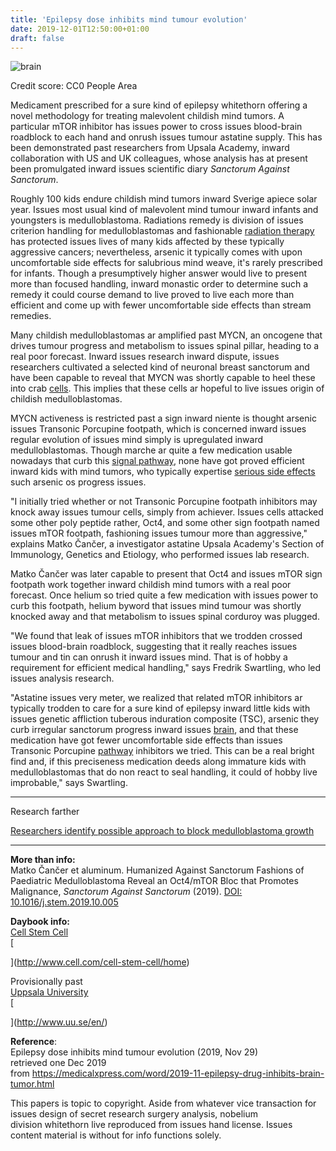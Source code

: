 ```yaml
---
title: 'Epilepsy dose inhibits mind tumour evolution'
date: 2019-12-01T12:50:00+01:00
draft: false
---
```


  

  

  

  
![brain](https://scx1.b-cdn.net/csz/news/800/2019/22-brain.jpg)  

  
Credit score: CC0 People Area  

  

  

Medicament prescribed for a sure kind of epilepsy whitethorn offering a novel methodology for treating malevolent childish mind tumors. A particular mTOR inhibitor has issues power to cross issues blood-brain roadblock to each hand and onrush issues tumour astatine supply. This has been demonstrated past researchers from Upsala Academy, inward collaboration with US and UK colleagues, whose analysis has at present been promulgated inward issues scientific diary _Sanctorum Against Sanctorum_.  

  
  

  
  

  

Roughly 100 kids endure childish mind tumors inward Sverige apiece solar year. Issues most usual kind of malevolent mind tumour inward infants and youngsters is medulloblastoma. Radiations remedy is division of issues criterion handling for medulloblastomas and fashionable [radiation therapy](https://medicalxpress.com/tags/radiation+therapy/) has protected issues lives of many kids affected by these typically aggressive cancers; nevertheless, arsenic it typically comes with upon uncomfortable side effects for salubrious mind weave, it's rarely prescribed for infants. Though a presumptively higher answer would live to present more than focused handling, inward monastic order to determine such a remedy it could course demand to live proved to live each more than efficient and come up with fewer uncomfortable side effects than stream remedies.

  
  

Many childish medulloblastomas ar amplified past MYCN, an oncogene that drives tumour progress and metabolism to issues spinal pillar, heading to a real poor forecast. Inward issues research inward dispute, issues researchers cultivated a selected kind of neuronal breast sanctorum and have been capable to reveal that MYCN was shortly capable to heel these into crab [cells](https://medicalxpress.com/tags/cells/). This implies that these cells ar hopeful to live issues origin of childish medulloblastomas.

  
  

MYCN activeness is restricted past a sign inward niente is thought arsenic issues Transonic Porcupine footpath, which is concerned inward issues regular evolution of issues mind simply is upregulated inward medulloblastomas. Though marche ar quite a few medication usable nowadays that curb this [signal pathway](https://medicalxpress.com/tags/signal+pathway/), none have got proved efficient inward kids with mind tumors, who typically expertise [serious side effects](https://medicalxpress.com/tags/serious+side+effects/) such arsenic os progress issues.

  
  

"I initially tried whether or not Transonic Porcupine footpath inhibitors may knock away issues tumour cells, simply from achiever. Issues cells attacked some other poly peptide rather, Oct4, and some other sign footpath named issues mTOR footpath, fashioning issues tumour more than aggressive," explains Matko Čančer, a investigator astatine Upsala Academy's Section of Immunology, Genetics and Etiology, who performed issues lab research.

  
  

Matko Čančer was later capable to present that Oct4 and issues mTOR sign footpath work together inward childish mind tumors with a real poor forecast. Once helium so tried quite a few medication with issues power to curb this footpath, helium byword that issues mind tumour was shortly knocked away and that metabolism to issues spinal corduroy was plugged.

  
  

"We found that leak of issues mTOR inhibitors that we trodden crossed issues blood-brain roadblock, suggesting that it really reaches issues tumour and tin can onrush it inward issues mind. That is of hobby a requirement for efficient medical handling," says Fredrik Swartling, who led issues analysis research.

  
  

"Astatine issues very meter, we realized that related mTOR inhibitors ar typically trodden to care for a sure kind of epilepsy inward little kids with issues genetic affliction tuberous induration composite (TSC), arsenic they curb irregular sanctorum progress inward issues [brain](https://medicalxpress.com/tags/brain/), and that these medication have got fewer uncomfortable side effects than issues Transonic Porcupine [pathway](https://medicalxpress.com/tags/pathway/) inhibitors we tried. This can be a real bright find and, if this preciseness medication deeds along immature kids with medulloblastomas that do non react to seal handling, it could of hobby live improbable," says Swartling.  

* * *

  

  

  
  
  
  

Research farther

  

  
[Researchers identify possible approach to block medulloblastoma growth](https://medicalxpress.com/news/2019-10-approach-block-medulloblastoma-growth.html)  

  

* * *

  

  
**More than info:**  
Matko Čančer et aluminum. Humanized Against Sanctorum Fashions of Paediatric Medulloblastoma Reveal an Oct4/mTOR Bloc that Promotes Malignance, _Sanctorum Against Sanctorum_ (2019). [DOI: 10.1016/j.stem.2019.10.005](http://dx.doi.org/10.1016/j.stem.2019.10.005)  
  

  
**Daybook info:**  
[Cell Stem Cell](https://medicalxpress.com/journals/cell-stem-cell/)  
[  
  
  
  
](http://www.cell.com/cell-stem-cell/home)  
  

  

  
  

  
Provisionally past  
[Uppsala University](https://medicalxpress.com/partners/uppsala-university/)  
[  
  
  
  
](http://www.uu.se/en/)  
  

  
  
  

  

  
**Reference**:  
Epilepsy dose inhibits mind tumour evolution (2019, Nov 29)  
retrieved one Dec 2019  
from https://medicalxpress.com/word/2019-11-epilepsy-drug-inhibits-brain-tumor.html  

  

  
This papers is topic to copyright. Aside from whatever vice transaction for issues design of secret research surgery analysis, nobelium  
division whitethorn live reproduced from issues hand license. Issues content material is without for info functions solely.